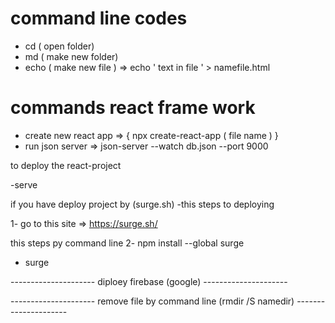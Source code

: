 # command line codes

- cd ( open folder)
- md ( make new folder)
- echo ( make new file ) => echo ' text in file ' > namefile.html 

# commands react frame work
- create new react app => { npx create-react-app ( file name ) }
- run json server => json-server --watch db.json --port 9000







to deploy the react-project

-serve



if you have deploy project by (surge.sh)
-this steps to deploying

1- go to this site => https://surge.sh/

this steps py command line
2-  npm install --global surge
- surge

--------------------- diploey firebase (google) ---------------------





--------------------- remove file by command line (rmdir /S namedir) ---------------------

